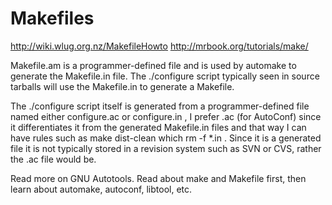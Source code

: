 # Makefiles

http://wiki.wlug.org.nz/MakefileHowto
http://mrbook.org/tutorials/make/



Makefile.am is a programmer-defined file and is used by automake to generate the Makefile.in file. The ./configure script typically seen in source tarballs will use the Makefile.in to generate a Makefile.

The ./configure script itself is generated from a programmer-defined file named either configure.ac or configure.in , I prefer .ac (for AutoConf) since it differentiates it from the generated Makefile.in files and that way I can have rules such as make dist-clean which rm -f *.in . Since it is a generated file it is not typically stored in a revision system such as SVN or CVS, rather the .ac file would be.

Read more on GNU Autotools. Read about make and Makefile first, then learn about automake, autoconf, libtool, etc.

